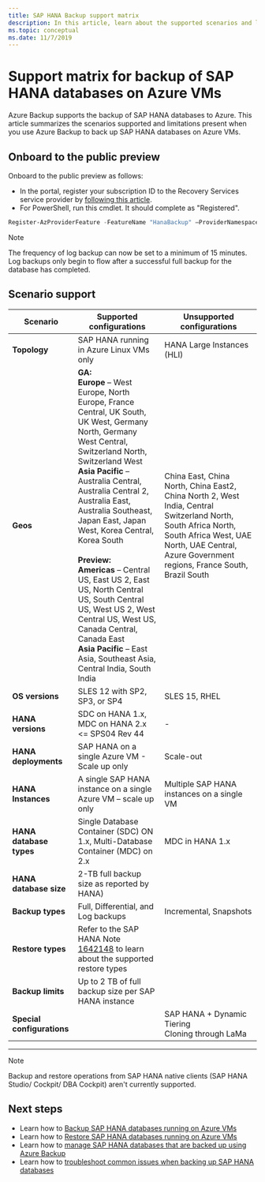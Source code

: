 ```yaml
---
title: SAP HANA Backup support matrix
description: In this article, learn about the supported scenarios and limitations when you use Azure backup to back up SAP HANA databases on Azure VMs.
ms.topic: conceptual
ms.date: 11/7/2019
---
```


# Support matrix for backup of SAP HANA databases on Azure VMs

Azure Backup supports the backup of SAP HANA databases to Azure. This article summarizes the scenarios supported and limitations present when you use Azure Backup to back up SAP HANA databases on Azure VMs.

## Onboard to the public preview

Onboard to the public preview as follows:

* In the portal, register your subscription ID to the Recovery Services service provider by [following this article](https://docs.microsoft.com/azure/azure-resource-manager/resource-manager-register-provider-errors#solution-3---azure-portal).
* For PowerShell, run this cmdlet. It should complete as "Registered".

```PowerShell
Register-AzProviderFeature -FeatureName "HanaBackup" –ProviderNamespace Microsoft.RecoveryServices
```

> [!NOTE]
> The frequency of log backup can now be set to a minimum of 15 minutes. Log backups only begin to flow after a successful full backup for the database has completed.

## Scenario support

| **Scenario**               | **Supported  configurations**                                | **Unsupported  configurations**                              |
| -------------------------- | ------------------------------------------------------------ | ------------------------------------------------------------ |
| **Topology**               | SAP HANA running in Azure Linux  VMs only                    | HANA Large Instances (HLI)                                   |
| **Geos**                   | **GA:**<br />**Europe** – West Europe, North Europe, France Central, UK South, UK West, Germany North, Germany West Central, Switzerland North, Switzerland West<br />**Asia Pacific** – Australia Central, Australia Central 2, Australia East, Australia Southeast, Japan East, Japan West, Korea Central, Korea South<br /><br>**Preview:**<br />**Americas** – Central US, East US 2, East US, North Central US, South Central US, West US 2, West Central US, West US, Canada Central, Canada East <br />**Asia Pacific** – East Asia, Southeast Asia, Central India, South India | China East, China North, China East2, China North 2, West India, Central Switzerland North, South Africa North, South Africa West, UAE North, UAE Central, Azure Government regions, France South, Brazil South |
| **OS versions**            | SLES 12 with SP2, SP3, or SP4                                | SLES 15, RHEL                                                |
| **HANA versions**          | SDC on HANA 1.x, MDC on HANA 2.x  <= SPS04 Rev 44            | -                                                            |
| **HANA deployments**       | SAP HANA on a single Azure VM -  Scale up only               | Scale-out                                                    |
| **HANA Instances**         | A single SAP HANA instance on a  single Azure VM – scale up only | Multiple SAP HANA instances on a  single VM                  |
| **HANA database types**    | Single Database Container (SDC)  ON 1.x, Multi-Database Container (MDC) on 2.x | MDC in HANA 1.x                                              |
| **HANA database size**     | 2-TB full backup size as reported by HANA)                   |                                                              |
| **Backup types**           | Full, Differential, and Log backups                          | Incremental, Snapshots                                       |
| **Restore types**          | Refer to the SAP HANA Note [1642148](https://launchpad.support.sap.com/#/notes/1642148) to learn about the supported restore types |                                                              |
| **Backup limits**          | Up to 2 TB of full backup size per SAP HANA instance         |                                                              |
| **Special configurations** |                                                              | SAP HANA + Dynamic Tiering <br>  Cloning through LaMa        |

------

> [!NOTE]
> Backup and restore operations from SAP HANA native clients (SAP HANA Studio/ Cockpit/ DBA Cockpit) aren't currently supported.



## Next steps

* Learn how to [Backup SAP HANA databases running on Azure VMs](https://docs.microsoft.com/azure/backup/backup-azure-sap-hana-database)
* Learn how to [Restore SAP HANA databases running on Azure VMs](https://docs.microsoft.com/azure/backup/sap-hana-db-restore)
* Learn how to [manage SAP HANA databases that are backed up using Azure Backup](sap-hana-db-manage.md)
* Learn how to [troubleshoot common issues when backing up SAP HANA databases](https://docs.microsoft.com/azure/backup/backup-azure-sap-hana-database-troubleshoot)
